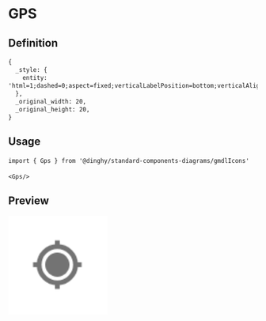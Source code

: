 # GPS

## Definition

```
{
  _style: { 
    entity: 'html=1;dashed=0;aspect=fixed;verticalLabelPosition=bottom;verticalAlign=top;align=center;shape=mxgraph.gmdl.gps;strokeColor=#737373;fillColor=#737373;shadow=0;strokeWidth=2;sketch=0;',
  },
  _original_width: 20,
  _original_height: 20,
}
```

## Usage

```
import { Gps } from '@dinghy/standard-components-diagrams/gmdlIcons'

<Gps/>
```

## Preview

<img src="./gps.png" width="200"/>

